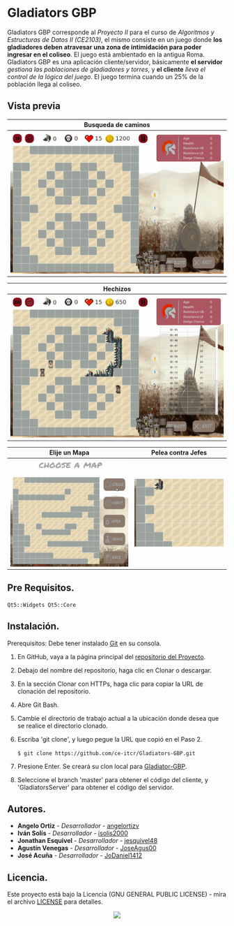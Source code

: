 # Gladiators GBP

Gladiators GBP corresponde al _Proyecto II_ para el curso de _Algoritmos y Estructuras de Datos II (CE2103)_, el mismo consiste en un juego donde **los gladiadores deben atravesar una zona de intimidación para poder ingresar en el coliseo**. El juego está ambientado en la antigua Roma. Gladiators GBP es una aplicación cliente/servidor, básicamente **el servidor** _gestiona las poblaciones de gladiadores y torres_, y  **el cliente** _lleva el control de la lógica del juego_. El juego termina cuando un 25% de la población llega al coliseo.
 
 
 ## Vista previa
 
 Busqueda de caminos        |
 :-------------------------:|
 ![](doc/img/path.gif)      |
 
 Hechizos                   |
 :-------------------------:|
 ![](doc/img/spells.gif)    |
 
 Elije un Mapa              | Pelea contra Jefes        |
 :-------------------------:|:-------------------------:|
 ![](doc/img/maps.gif)      | ![size](doc/img/boos.gif)
 
 
## Pre Requisitos. 

```
Qt5::Widgets Qt5::Core
```


## Instalación.

Prerequisitos: Debe tener instalado [Git](https://git-scm.com/book/es/v2/Inicio---Sobre-el-Control-de-Versiones-Instalaci%C3%B3n-de-Git) en su consola.

1. En GitHub, vaya a la página principal del [repositorio del Proyecto](https://github.com/ce-itcr/Gladiators-GBP).
2. Debajo del nombre del repositorio, haga clic en Clonar o descargar.
3. En la sección Clonar con HTTPs, haga clic para copiar la URL de clonación del repositorio.
4. Abre Git Bash.
5. Cambie el directorio de trabajo actual a la ubicación donde desea que se realice el directorio clonado.
6. Escriba 'git clone', y luego pegue la URL que copió en el Paso 2.


    ```$ git clone https://github.com/ce-itcr/Gladiators-GBP.git```


7. Presione Enter. Se creará su clon local para [Gladiator-GBP](https://github.com/ce-itcr/Gladiators-GBP).
8. Seleccione el branch 'master' para obtener el código del cliente, y 'GladiatorsServer' para obtener el código del servidor.


## Autores.

* **Angelo Ortiz** - *Desarrollador* - [angelortizv](https://github.com/angelortizv)
* **Iván Solís** - *Desarrollador* - [isolis2000](https://github.com/isolis2000)
* **Jonathan Esquivel** - *Desarrollador* - [jesquivel48](https://github.com/jesquivel48)
* **Agustín Venegas** - *Desarrollador* - [JoseAgus00](https://github.com/JoseAgus00)
* **José Acuña** - *Desarrollador* - [JoDaniel1412](https://github.com/JoDaniel1412)

## Licencia.

Este proyecto está bajo la Licencia (GNU GENERAL PUBLIC LICENSE) - mira el archivo 
[LICENSE](https://github.com/ce-itcr/Gladiators-GBP/blob/master/LICENSE) para detalles.

<p align="center">
<img src="https://res.cloudinary.com/dek4evg4t/image/upload/v1555285331/gladiators-gbp/imagotipo.png" width="450"/>
</p>
